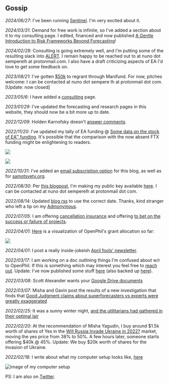 ## Gossip

_2024/06/27_: I've been running [Sentinel](https://sentinel-team.org/blog). I'm very excited about it. 

_2024/03/31_: Demand for free work is infinite, so I've added a section about it to my consulting page. I edited, financed and now published [A Gentle Introduction to Risk Frameworks Beyond Forecasting](https://forecasting.substack.com/p/a-gentle-introduction-to-risk-frameworks)!

_2024/02/28_: Consulting is going extremely well, and I'm putting some of the resulting slack into [ALERT](https://alert-team.org/). I remain happy to be reached out to at nuno dot semperelh at protonmail.com. I also have a draft criticizing aspects of EA I'd love to get some feedback on.

_2023/08/21_: I've gotten [$50k](https://manifund.org/NunoSempere) to regrant through Manifund. For now, pitches welcome: I can be contacted at nuno dot sempere lh at protonmail dot com. [Update: now closed]

_2023/05/6_: I have added a [consulting](/consulting) page.

_2023/01/29_: I've updated the forecasting and research pages in this website, they should now be a bit more up to date.

_2022/12/09_: Holden Karnofsky doesn't [answer comments](https://twitter.com/NunoSempere/status/1601256399056424960).

_2022/11/20_: I've updated my tally of EA funding @ [Some data on the stock of EA™ funding](https://nunosempere.com/blog/2022/11/20/brief-update-ea-funding/). It's possible that the comparison with the now absent FTX funding might be enlightening to readers.

![](https://images.nunosempere.com/gossip/open_philanthropy_grants_stacked_with_amounts.png)

![](https://images.nunosempere.com/gossip/open_philanthropy_grants_lt_labeled.png)

_2022/10/31_: I've added an [email subscription option](https://nunosempere.com/.subscribe/) for this blog, as well as for [samotsvety.org](https://samotsvety.org/.subscribe/).

_2022/08/30_: Per [this blogpost](https://forum.effectivealtruism.org/posts/tekdQKdfFe3YJTwML/end-to-end-encryption-for-ea#comments), I'm making my public key available [here](https://nunosempere.com/gossip/.nuno-sempere-public-key.txt). I can be contacted at nuno dot semperelh at protonmail dot com.

_2022/08/14_: Updated [blog rss](https://nunosempere.com/blog/index.rss) to use the correct date. Thanks, kind stranger who left a tip on my [Admonymous](https://www.admonymous.co/loki).

_2022/07/05_: I am offering [cancellation insurance](https://nunosempere.com/blog/2022/07/04/cancellation-insurance/) and offering [to bet on the success or failure of projects](https://nunosempere.com/blog/2022/07/05/i-will-bet-on-your-success-or-failure/).

_2022/04/01_: [Here](https://nunosempere.com/blog/2022/04/07/openphil-allocation/) is a visualization of OpenPhil's grant allocation so far:

![](https://i.imgur.com/PwBI0rk.png)

_2022/04/01_: I post a really inside-jokeish [April fools' newsletter](https://nunosempere.com/blog/2022/04/01/forecasting-newsletter-april-2222).

_2022/03/17_: I am working on a doc outlining things I'm confused about w/r to OpenPhil. If this is something which may interest you feel free to [reach out](mailto:nunosempere@protonmail.com). Update: I've now published some stuff [here](https://forum.effectivealtruism.org/posts/h2N9qEbvQ6RHABcae/a-critical-review-of-open-philanthropy-s-bet-on-criminal) (also backed up [here](https://nunosempere.com/blog/2022/06/16/criminal-justice/)).

_2022/03/08_: Scott Alexander wants your [Google Drive documents](https://forum.effectivealtruism.org/posts/xapRLBTpMYokrpd9q/we-re-announcing-a-usd100-000-blog-prize?commentId=kgjCJNiKh5NEWDLPu)

_2022/03/07_: Misha and Gavin post the results of a new investigation that finds that [Good Judgment claims about superforecasters vs experts were greatly exaggerated](https://forum.effectivealtruism.org/posts/qZqvBLvR5hX9sEkjR/comparing-top-forecasters-and-domain-experts)

_2022/02/25_: It was a sunny winter night, [and the utilitarians had gathered in their optimal lair](https://forum.effectivealtruism.org/posts/K4FjWv2cqsKYCS3cQ/the-value-of-small-donations-from-a-longtermist-perspective?commentId=aQunjwfbWB2wCdsqu)

_2022/02/20_: At the recommendation of Misha Yagudin, I buy around $1.5k worth of shares of Yes in the [Will Russia Invade Ukraine in 2022?](https://insightprediction.com/markets/129) market, moving the yes price from 38% to 50%. A few hours later, someone starts offering $40k @ 45%. Update: We buy $20k worth of shares for the invasion of Ukraine.

_2022/02/18_: I write about what my computer setup looks like, [here](https://forum.effectivealtruism.org/posts/dzPtGwEFiqCFFGLhH/as-an-independent-researcher-what-are-the-biggest?commentId=PeP9LojYxxoWGnJQL)

<p><img src="https://images.nunosempere.com/gossip/computer-setup.jpg" alt="image of my computer setup" class="img-medium-center"> </p>

PS: I am also on [Twitter](https://twitter.com/NunoSempere).
